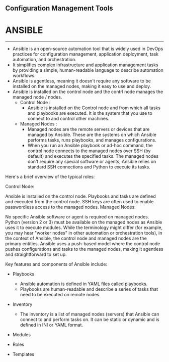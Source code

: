 ## Configuration Management Tools
# ANSIBLE
___________________________________________________________________________________________________

- Ansible is an open-source automation tool that is widely used in DevOps practices for configuration management, application deployment, task automation, and orchestration.
- It simplifies complex infrastructure and application management tasks by providing a simple, human-readable language to describe automation workflows.
- Ansible is agentless, meaning it doesn't require any software to be installed on the managed nodes, making it easy to use and deploy.
- Ansible is installed on the control node and the contrl node manages the managed node / nodes. 
    - Control Node :
        - Ansible is installed on the Control node and from which all tasks and playbooks are executed. It is the system that you use to connect to and control other machines.
    - Managed Nodes :
        - Managed nodes are the remote servers or devices that are managed by Ansible. These are the systems on which Ansible performs tasks, runs playbooks, and manages configurations.
        - When you run an Ansible playbook or ad-hoc command, the control node connects to the managed nodes over SSH (by default) and executes the specified tasks. The managed nodes don't require any special software or agents; Ansible relies on standard SSH connections and Python to execute its tasks.

Here's a brief overview of the typical roles:

Control Node:

Ansible is installed on the control node.
Playbooks and tasks are defined and executed from the control node.
SSH keys are often used to enable passwordless access to the managed nodes.
Managed Nodes:

No specific Ansible software or agent is required on managed nodes.
Python (version 2 or 3) must be available on the managed nodes as Ansible uses it to execute modules.
While the terminology might differ (for example, you may hear "worker nodes" in other automation or orchestration tools), in the context of Ansible, the control node and managed nodes are the primary entities. Ansible uses a push-based model where the control node pushes configurations and tasks to the managed nodes, making it agentless and straightforward to set up.



Key features and components of Ansible include:

- Playbooks
    - Ansible automation is defined in YAML files called playbooks. 
    - Playbooks are human-readable and describe a series of tasks that need to be executed on remote nodes.

- Inventory
    - The inventory is a list of managed nodes (servers) that Ansible can connect to and perform tasks on. It can be static or dynamic and is defined in INI or YAML format.

- Modules
- Roles
- Templates